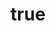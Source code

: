 ---
title:
- type: main
  text: Consensus
identifier:
- scheme: uuid
  text: urn:uuid:5211e330-2a25-11e7-9598-0800200c9a66 
subject: [sci-fi, transhumanism, locked-in syndrome, near-future, augmentation, bio-hacking, cyborgs]
creator:
- role: author
  text: Michael W Clarke
publisher:  www.avastmick.io
rights: © 2017 Michael W Clarke
description: | 
  In the near future technology is encroaching on our biology. People are changing themselves into something new. Amidst it all, a young girl falls mysteriously ill. Her mother and grandfather are desperate. Opposing forces circle, seeing her as an opportunity to further their cause. The options to save her life are stark and may leave her less than human.

cover-image: images/book-cover.jpg 
stylesheet: styles/ebook.css
---